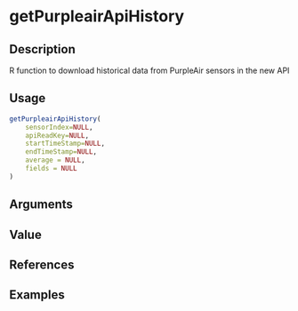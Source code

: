# getPurpleairApiHistory

## Description
R function to download historical data from PurpleAir sensors in the new API

## Usage
```R
getPurpleairApiHistory(
    sensorIndex=NULL,  
    apiReadKey=NULL,
    startTimeStamp=NULL,
    endTimeStamp=NULL,
    average = NULL,
    fields = NULL
)
```

## Arguments

## Value

## References

## Examples

